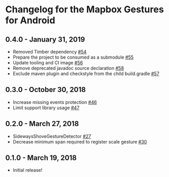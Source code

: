 # Changelog for the Mapbox Gestures for Android

## 0.4.0 - January 31, 2019
 - Removed Timber dependency [#54](https://github.com/mapbox/mapbox-gestures-android/pull/54)
 - Prepare the project to be consumed as a submodule [#55](https://github.com/mapbox/mapbox-gestures-android/pull/55)
 - Update tooling and CI image [#56](https://github.com/mapbox/mapbox-gestures-android/pull/56)
 - Remove deprecated javadoc source declaration [#58](https://github.com/mapbox/mapbox-gestures-android/pull/58)
 - Exclude maven plugin and checkstyle from the child build.gradle [#57](https://github.com/mapbox/mapbox-gestures-android/pull/57)

## 0.3.0 - October 30, 2018
 - Increase missing events protection [#46](https://github.com/mapbox/mapbox-gestures-android/pull/46)
 - Limit support library usage [#47](https://github.com/mapbox/mapbox-gestures-android/pull/47)

## 0.2.0 - March 27, 2018
 - SidewaysShoveGestureDetector [#27](https://github.com/mapbox/mapbox-gestures-android/pull/27)
 - Decrease minimum span required to register scale gesture [#30](https://github.com/mapbox/mapbox-gestures-android/pull/30)

## 0.1.0 - March 19, 2018
 - Initial release!